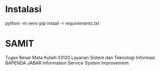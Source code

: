 # Instalasi
python -m venv <nama environment>
pip install -r requirements.txt

# SAMIT
Tugas Besar Mata Kuliah II3120 Layanan Sistem dan Teknologi Informasi
BAPENDA JABAR Information Service System Improvement
